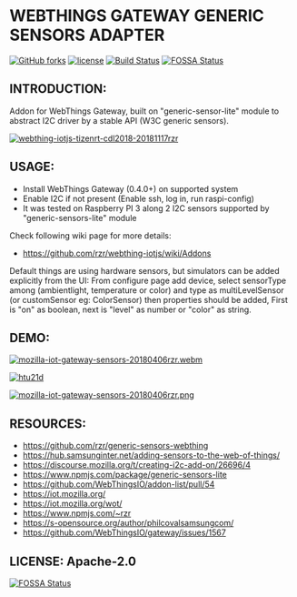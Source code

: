 # WEBTHINGS GATEWAY GENERIC SENSORS ADAPTER #

[![GitHub forks](https://img.shields.io/github/forks/rzr/generic-sensors-webthing.svg?style=social&label=Fork&maxAge=2592000)](https://GitHub.com/rzr/generic-sensors-webthing/network/)
[![license](https://img.shields.io/badge/license-Apache-2.0.svg)](LICENSE)
[![Build Status](https://api.travis-ci.org/rzr/generic-sensors-webthing.svg?branch=master)](https://travis-ci.org/rzr/generic-sensors-webthing)
[![FOSSA Status](https://app.fossa.io/api/projects/git%2Bgithub.com%2Frzr%2Fgeneric-sensors-webthing.svg?type=shield)](https://app.fossa.io/projects/git%2Bgithub.com%2Frzr%2Fgeneric-sensors-webthing?ref=badge_shield)


## INTRODUCTION: ##

Addon for WebThings Gateway, built on "generic-sensor-lite" module to abstract I2C driver
by a stable API (W3C generic sensors).

[![webthing-iotjs-tizenrt-cdl2018-20181117rzr](https://image.slidesharecdn.com/webthing-iotjs-tizenrt-cdl2018-20181117rzr-181118110813/95/webthingiotjstizenrtcdl201820181117rzr-23-638.jpg)](https://slideshare.net/slideshow/embed_code/key/GWBOzbFaez5hcJ#webthing-iotjs-tizenrt-cdl2018-20181117rzr "webthing-iotjs-tizenrt-cdl2018-20181117rzr")


## USAGE: ##

* Install WebThings Gateway (0.4.0+) on supported system
* Enable I2C if not present (Enable ssh, log in, run raspi-config)
* It was tested on Raspberry PI 3 along 2 I2C sensors supported by "generic-sensors-lite" module

Check following wiki page for more details:

* https://github.com/rzr/webthing-iotjs/wiki/Addons


Default things are using hardware sensors, but simulators can be added explicitly from the UI:
From configure page add device, select sensorType among (ambientlight, temperature or color)
and type as multiLevelSensor (or customSensor eg: ColorSensor) then properties should be added,
First is "on" as boolean, next is "level" as number or "color" as string.


## DEMO: ##

[![mozilla-iot-gateway-sensors-20180406rzr.webm](https://i.vimeocdn.com/video/693119286.jpg)](https://player.vimeo.com/video/263556462#mozilla-iot-gateway-sensors-20180406rzr "Video Demo")

[![htu21d](
https://pbs.twimg.com/media/EOkS9pHW4AEnr9w?format=jpg#./file/htu21d.jpg
)](
https://twitter.com/RzrFreeFr/status/1218534773192364033#
"htu21d")

[![mozilla-iot-gateway-sensors-20180406rzr.png](https://i1.wp.com/s-opensource.org/wp-content/uploads/2018/04/mozilla-iot-gateway-sensors-20180406rzr.png)](https://www.slideshare.net/rzrfreefr/webthingiotjs20181022rzr-120959360/12# "Rules")


## RESOURCES: ##

* <https://github.com/rzr/generic-sensors-webthing>
* <https://hub.samsunginter.net/adding-sensors-to-the-web-of-things/>
* <https://discourse.mozilla.org/t/creating-i2c-add-on/26696/4>
* <https://www.npmjs.com/package/generic-sensors-lite>
* <https://github.com/WebThingsIO/addon-list/pull/54>
* <https://iot.mozilla.org/>
* <https://iot.mozilla.org/wot/>
* <https://www.npmjs.com/~rzr>
* <https://s-opensource.org/author/philcovalsamsungcom/>
* <https://github.com/WebThingsIO/gateway/issues/1567>


## LICENSE: Apache-2.0 ##

[![FOSSA Status](https://app.fossa.io/api/projects/git%2Bgithub.com%2Frzr%2Fgeneric-sensors-webthing.svg?type=large)](https://app.fossa.io/projects/git%2Bgithub.com%2Frzr%2Fgeneric-sensors-webthing?ref=badge_large)
